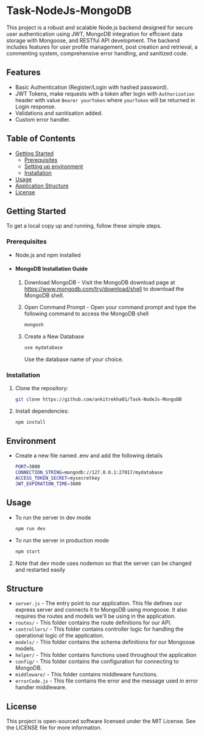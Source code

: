 # Task-NodeJs-MongoDB

This project is a robust and scalable Node.js backend designed for secure user authentication using JWT, MongoDB integration for efficient data storage with Mongoose, and RESTful API development. 
The backend includes features for user profile management, post creation and retrieval, a commenting system, comprehensive error handling, and sanitized code.

## Features
- Basic Authentication (Register/Login with hashed password).
- JWT Tokens, make requests with a token after login with `Authorization` header with value `Bearer yourToken` where `yourToken` will be returned in Login response.
- Validations and sanitisation added.
- Custom error handler.

## Table of Contents

- [Getting Started](#getting-started)
  - [Prerequisites](#prerequisites)
  - [Setting up environment](#environment)
  - [Installation](#installation)
- [Usage](#usage)
- [Application Structure](#structure)
- [License](#license)

## Getting Started
To get a local copy up and running, follow these simple steps.

### Prerequisites

- Node.js and npm installed
- #### MongoDB Installation Guide
  1. Download MongoDB - Visit the MongoDB download page at https://www.mongodb.com/try/download/shell to download the MongoDB shell.
  2. Open Command Prompt - Open your command prompt and type the following command to access the MongoDB shell
     
     ```sh
     mongosh
     ```
  3. Create a New Database
     
     ```sh
     use mydatabase
     ```
     Use the database name of your choice.

### Installation

1. Clone the repository:
   
   ```sh
   git clone https://github.com/ankitrekha01/Task-NodeJs-MongoDB
   ```
2. Install dependencies:
   
     ```sh
    npm install
    ```
## Environment
- Create a new file named .env and add the following details
  
  ```sh
  PORT=3000
  CONNECTION_STRING=mongodb://127.0.0.1:27017/mydatabase
  ACCESS_TOKEN_SECRET=mysecretkey
  JWT_EXPIRATION_TIME=3600
  ```

## Usage

- To run the server in dev mode
  
  ```sh
  npm run dev
  ```
  
- To run the server in production mode

  ```sh
  npm start
  ```
2.  Note that dev mode uses nodemon so that the server can be changed and restarted easily

## Structure
- `server.js` - The entry point to our application. This file defines our express server and connects it to MongoDB using mongoose. It also requires the routes and models we'll be using in the application.
- `routes/` - This folder contains the route definitions for our API.
- `controllers/` - This folder contains controller logic for handling the operational logic of the application.
- `models/` - This folder contains the schema definitions for our Mongoose models.
- `helper/` - This folder contains functions used throughout the application
- `config/` - This folder contains the configuration for connecting to MongoDB.
- `middleware/` - This folder contains middleware functions.
- `errorCode.js` - This file contains the error and the message used in error handler middleware.

## License
This project is open-sourced software licensed under the MIT License. See the LICENSE file for more information.
